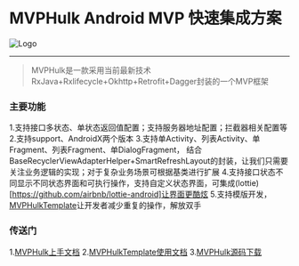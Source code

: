 # MVPHulk Android MVP 快速集成方案

![Logo](https://github.com/madreain/MVPHulk/blob/master/file/MVPHulk.png)

---
> MVPHulk是一款采用当前最新技术RxJava+Rxlifecycle+Okhttp+Retrofit+Dagger封装的一个MVP框架

### 主要功能

1.支持接口多状态、单状态返回值配置；支持服务器地址配置；拦截器相关配置等
2.支持support、AndroidX两个版本
3.支持单Activity、列表Activity、单Fragment、列表Fragment、单DialogFragment，
结合BaseRecyclerViewAdapterHelper+SmartRefreshLayout的封装，让我们只需要关注业务逻辑的实现；对于复杂业务场景可根据基类进行扩展
4.支持接口状态不同显示不同状态界面和可执行操作，支持自定义状态界面，可集成(lottie)[https://github.com/airbnb/lottie-android]让界面更酷炫
5.支持模版开发，[MVPHulkTemplate](https://github.com/madreain/MVPHulkTemplate)让开发者减少重复的操作，解放双手

### 传送门

1.[MVPHulk上手文档](https://github.com/madreain/MVPHulk/blob/master/README.md)
2.[MVPHulkTemplate使用文档](https://github.com/madreain/MVPHulkTemplate/blob/master/README.md)
3.[MVPHulk源码下载](https://github.com/madreain/MVPHulk/releases)
